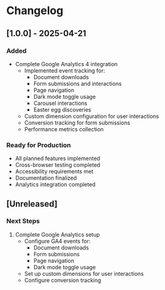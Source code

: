 # Changelog

## [1.0.0] - 2025-04-21

### Added
- Complete Google Analytics 4 integration
  - Implemented event tracking for:
    - Document downloads
    - Form submissions and interactions
    - Page navigation
    - Dark mode toggle usage
    - Carousel interactions
    - Easter egg discoveries
  - Custom dimension configuration for user interactions
  - Conversion tracking for form submissions
  - Performance metrics collection

### Ready for Production
- All planned features implemented
- Cross-browser testing completed
- Accessibility requirements met
- Documentation finalized
- Analytics integration completed

## [Unreleased]

### Next Steps
1. Complete Google Analytics setup
   - Configure GA4 events for:
     - Document downloads
     - Form submissions
     - Page navigation
     - Dark mode toggle usage
   - Set up custom dimensions for user interactions
   - Configure conversion tracking